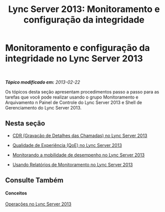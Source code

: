 ﻿---
title: 'Lync Server 2013: Monitoramento e configuração da integridade'
TOCTitle: Monitoramento e configuração da integridade
ms:assetid: 0b9b44c4-06ad-4b89-b87d-62448f936ab8
ms:mtpsurl: https://technet.microsoft.com/pt-br/library/Gg520950(v=OCS.15)
ms:contentKeyID: 49305847
ms.date: 05/19/2016
mtps_version: v=OCS.15
ms.translationtype: HT
---

# Monitoramento e configuração da integridade no Lync Server 2013

 

_**Tópico modificado em:** 2013-02-22_

Os tópicos desta seção apresentam procedimentos passo a passo para as tarefas que você pode realizar usando o grupo Monitoramento e Arquivamento n Painel de Controle do Lync Server 2013 e Shell de Gerenciamento do Lync Server 2013.

## Nesta seção

  - [CDR (Gravação de Detalhes das Chamadas) no Lync Server 2013](lync-server-2013-call-detail-recording-cdr.md)

  - [Qualidade de Experiência (QoE) no Lync Server 2013](lync-server-2013-quality-of-experience-qoe.md)

  - [Monitorando a mobilidade de desempenho no Lync Server 2013](lync-server-2013-monitoring-mobility-for-performance.md)

  - [Usando Relatórios de Monitoramento no Lync Server 2013](lync-server-2013-using-monitoring-reports.md)

## Consulte Também

#### Conceitos

[Operações no Lync Server 2013](lync-server-2013-operations.md)

